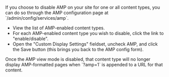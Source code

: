 If you choose to disable AMP on your site for one or all content types, you can do so through the AMP configuration page at \`/admin/config/services/amp\`.

* View the list of AMP-enabled content types.
* For each AMP-enabled content type you wish to disable, click the link to "enable/disable".
* Open the "Custom Display Settings" fieldset, uncheck AMP, and click the Save button (this brings you back to the AMP config form).

Once the AMP view mode is disabled, that content type will no longer display AMP-formatted pages when \`?amp=1\` is appended to a URL for that content.